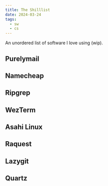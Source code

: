 ```yaml
---
title: The Shilllist
date: 2024-03-24
tags:
  - sw
  - cs
---
```


An unordered list of software I love using (wip).

## Purelymail

## Namecheap

## Ripgrep

## WezTerm

## Asahi Linux

## Raquest

## Lazygit

## Quartz
